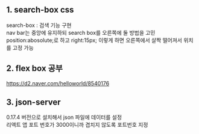 ## 1. search-box css
search-box : 검색 기능 구현  
nav bar는 중앙에 유지하되 search box를 오른쪽에 둘 방법을 고민  
position:abosolute;로 하고 right:15px; 이렇게 하면 오른쪽에서 살짝 떨어져서 위치를 고정 가능

## 2. flex box 공부
https://d2.naver.com/helloworld/8540176

## 3. json-server
0.17.4 버전으로 설치해서 json 파일에 데이터를 설정  
리액트 앱 포트 번호가 3000이니까 겹치지 않도록 포트번호 지정  
